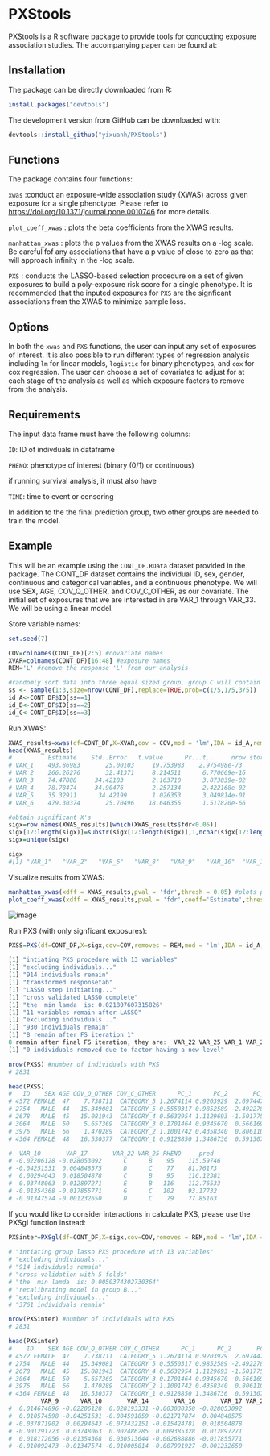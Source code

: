# PXStools
PXStools is a R software package to provide tools for conducting exposure association studies. The accompanying paper can be found at: 

## Installation
The package can be directly downloaded from R: 
```R
install.packages("devtools")
```

The development version from GitHub can be downloaded with: 
```R
devtools::install_github("yixuanh/PXStools")
```

## Functions
The package contains four functions: 

``xwas`` :conduct an exposure-wide association study (XWAS) across given exposure for a single phenotype. Please refer to https://doi.org/10.1371/journal.pone.0010746 for more details.

``plot_coeff_xwas`` : plots the beta coefficients from the XWAS results. 

``manhattan_xwas`` : plots the p values from the XWAS results on a -log scale. Be careful fof any associations that have a p value of close to zero as that will approach infinity in the -log scale. 

``PXS`` : conducts the LASSO-based selection procedure on a set of given exposures to build a poly-exposure risk score for a single phenotype. It is recommended that the inputed exposures for ``PXS`` are the signficant associations from the XWAS to minimize sample loss. 

## Options 
In both the ``xwas`` and ``PXS`` functions, the user can input any set of exposures of interest. It is also possible to run different types of regression analysis including ``lm`` for linear models, ``logistic`` for binary phenotypes, and ``cox`` for cox regression. The user can choose a set of covariates to adjust for at each stage of the analysis as well as which exposure factors to remove from the analysis. 

## Requirements
The input data frame must have the following columns: 

``ID``: ID of indivduals in dataframe

``PHENO``: phenotype of interest (binary (0/1) or continuous)

if running survival analysis, it must also have 

``TIME``: time to event or censoring

In addition to the the final prediction group, two other groups are needed to train the model. 

## Example

This will be an example using the ``CONT_DF.RData`` dataset provided in the package. The CONT_DF dataset contains the individual ID, sex, gender, continuous and categorical variables, and a continuous phenotype. We will use SEX, AGE, COV_Q_OTHER, and COV_C_OTHER, as our covariate. The initial set of exposures that we are interested in are VAR_1 through VAR_33. We will be using a linear model. 


Store variable names: 
```R
set.seed(7)

COV=colnames(CONT_DF)[2:5] #covariate names
XVAR=colnames(CONT_DF)[16:48] #exposure names
REM='L' #remove the response 'L' from our analysis 

#randomly sort data into three equal sized group, group C will contain individuals with a final predicted PXS
ss <- sample(1:3,size=nrow(CONT_DF),replace=TRUE,prob=c(1/5,1/5,3/5))
id_A<-CONT_DF$ID[ss==1]
id_B<-CONT_DF$ID[ss==2]
id_C<-CONT_DF$ID[ss==3]

```
Run XWAS: 
```R
XWAS_results=xwas(df=CONT_DF,X=XVAR,cov = COV,mod = 'lm',IDA = id_A,removes = REM)
head(XWAS_results)
#          Estimate    Std..Error   t.value      Pr...t..     nrow.stored.           fdr
# VAR_1	   493.86983	   25.00103	    19.753983	 2.975498e-73	     982	          6.189037e-71
# VAR_2	   266.26276	   32.41371	    8.214511	  6.770669e-16	     982	          1.279656e-13
# VAR_3	   74.47888	    34.42183    	2.163710	  3.073039e-02     	982	          1.000000e+00
# VAR_4	   78.78474	    34.90476	    2.257134	  2.422168e-02     	982	          1.000000e+00
# VAR_5	   35.32911   	 34.42199	    1.026353	  3.049814e-01     	982           1.000000e+00
# VAR_6	   479.30374	   25.70496	   18.646355	  1.517820e-66     	982           3.141887e-64

#obtain significant X's
sigx=row.names(XWAS_results)[which(XWAS_results$fdr<0.05)]
sigx[12:length(sigx)]=substr(sigx[12:length(sigx)],1,nchar(sigx[12:length(sigx)])-1) #remove levels and only keep name of variable
sigx=unique(sigx)

sigx
#[1] "VAR_1"   "VAR_2"   "VAR_6"   "VAR_8"   "VAR_9"   "VAR_10"  "VAR_14"  "VAR_16"  "VAR_17"  "VAR_18"  "VAR_22C" "VAR_22"  "VAR_25" 

```
Visualize results from XWAS: 
```R
manhattan_xwas(xdff = XWAS_results,pval = 'fdr',thresh = 0.05) #plots p values on -log10 scale
plot_coeff_xwas(xdff = XWAS_results,pval = 'fdr',coeff='Estimate',thresh = 0.05) #plots coefficients of signficant results, set all=TRUE to plot all results
```
![image](https://user-images.githubusercontent.com/54297194/146267701-afa47654-6b01-4c86-bc43-42f747c27d38.png)

Run PXS (with only signficant exposures): 
```R
PXSS=PXS(df=CONT_DF,X=sigx,cov=COV,removes = REM,mod = 'lm',IDA = id_A,IDB = id_B,IDC = id_C,seed=5)

[1] "intiating PXS procedure with 13 variables"
[1] "excluding individuals..."
[1] "914 individuals remain"
[1] "transformed responsetab"
[1] "LASSO step initiating..."
[1] "cross validated LASSO complete"
[1] "the  min lamda  is: 0.021807607315826"
[1] "11 variables remain after LASSO"
[1] "excluding individuals..."
[1] "930 individuals remain"
[1] "8 remain after FS iteration 1"
8 remain after final FS iteration, they are:  VAR_22 VAR_25 VAR_1 VAR_2 VAR_6 VAR_8 VAR_10 VAR_17 
[1] "0 individuals removed due to factor having a new level"

nrow(PXSS) #number of individuals with PXS
# 2831  

head(PXSS)
#   ID    SEX AGE COV_Q_OTHER COV_C_OTHER      PC_1      PC_2       PC_3      PC_4        VAR_1         VAR_2        VAR_6         VAR_8
# 4572 FEMALE  47    7.738711  CATEGORY_5 1.2674114 0.9203929  2.6974477 0.9914804  0.003945463 -0.0007426558 -0.009524965 -0.0007623313
# 2754   MALE  44   15.349081  CATEGORY_5 0.5550317 0.9852589 -2.4922787 2.0085929 -0.005833392 -0.0070134080  0.018185588 -0.0192416176
# 2678   MALE  45   15.081943  CATEGORY_4 0.5632954 1.1129693 -1.5017750 2.6902221 -0.004395898 -0.0047589039  0.009265629 -0.0152872580
# 3064   MALE  50    5.657369  CATEGORY_3 0.1701464 0.9345670  0.5661696 1.1395434 -0.001120768  0.0061214494 -0.007926178  0.0099030477
# 3976   MALE  66    1.470289  CATEGORY_2 1.1001742 0.4358340  0.8061108 1.1374945  0.012189827  0.0047791377  0.003133365  0.0117178749
# 4364 FEMALE  48   16.530377  CATEGORY_1 0.9128850 1.3486736  0.5913076 0.3542070 -0.036801092 -0.0207197737 -0.011525390  0.0050126760

#  VAR_10       VAR_17       VAR_22 VAR_25 PHENO     pred       
# -0.02206128 -0.028053092      C      B    95    115.59746
# -0.04251531  0.004848575      D      C    77    81.76173
#  0.00294643  0.018504878      C      B    95    116.12381
#  0.03748063  0.012897271      E      B   116    112.76533
# -0.01354368 -0.017855771      G      C   102    93.17732
# -0.01347574 -0.001232650      D      C    79    77.85163
```
If you would like to consider interactions in calculate PXS, please use the PXSgl function instead:
```R
PXSinter=PXSgl(df=CONT_DF,X=sigx,cov=COV,removes = REM,mod = 'lm',IDA = id_A,IDB = id_B,IDC = id_C,seed=5,fold=5)
 
# "intiating group lasso PXS procedure with 13 variables"
# "excluding individuals..."
# "914 individuals remain"
# "cross validation with 5 folds"
# "the  min lamda  is: 0.0050374302730364"
# "recalibrating model in group B..."
# "excluding individuals..."
# "3761 individuals remain"

nrow(PXSinter) #number of individuals with PXS
# 2831

head(PXSinter)
#    ID    SEX AGE COV_Q_OTHER COV_C_OTHER      PC_1      PC_2       PC_3      PC_4        VAR_1         VAR_2        VAR_6         VAR_8
# 4572 FEMALE  47    7.738711  CATEGORY_5 1.2674114 0.9203929  2.6974477 0.9914804  0.003945463 -0.0007426558 -0.009524965 -0.0007623313
# 2754   MALE  44   15.349081  CATEGORY_5 0.5550317 0.9852589 -2.4922787 2.0085929 -0.005833392 -0.0070134080  0.018185588 -0.0192416176
# 2678   MALE  45   15.081943  CATEGORY_4 0.5632954 1.1129693 -1.5017750 2.6902221 -0.004395898 -0.0047589039  0.009265629 -0.0152872580
# 3064   MALE  50    5.657369  CATEGORY_3 0.1701464 0.9345670  0.5661696 1.1395434 -0.001120768  0.0061214494 -0.007926178  0.0099030477
# 3976   MALE  66    1.470289  CATEGORY_2 1.1001742 0.4358340  0.8061108 1.1374945  0.012189827  0.0047791377  0.003133365  0.0117178749
# 4364 FEMALE  48   16.530377  CATEGORY_1 0.9128850 1.3486736  0.5913076 0.3542070 -0.036801092 -0.0207197737 -0.011525390  0.0050126760
         VAR_9      VAR_10       VAR_14       VAR_16       VAR_17 VAR_22 VAR_25 PHENO      pred
#  0.014674896 -0.02206128  0.028193331 -0.003030358 -0.028053092      C      B    95 115.34940
#  0.010574598 -0.04251531 -0.004591859 -0.021717874  0.004848575      D      C    77  86.25764
# -0.037871902  0.00294643 -0.073432151 -0.015424781  0.018504878      C      B    95 124.16328
# -0.001291723  0.03748063  0.002486285  0.009385328  0.012897271      E      B   116 106.97016
#  0.018172056 -0.01354368  0.030513644 -0.002688886 -0.017855771      G      C   102  89.48601
# -0.010092473 -0.01347574 -0.010005814 -0.007991927 -0.001232650      D      C    79  79.16278



